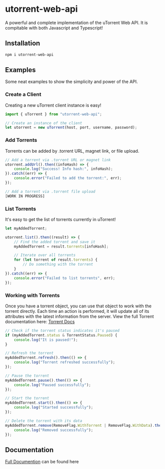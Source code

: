 # utorrent-web-api

A powerful and complete implementation of the uTorrent Web API. It is compitable with both Javascript and Typescript!

## Installation

```sh
npm i utorrent-web-api
```

## Examples

Some neat examples to show the simplicity and power of the API.

### Create a Client

Creating a new uTorrent client instance is easy!

```ts
import { uTorrent } from "utorrent-web-api";

// Create an instance of the client
let utorrent = new uTorrent(host, port, username, password);
```

### Add Torrents

Torrents can be added by .torrent URL, magnet link, or file upload.

```js
// Add a torrent via .torrent URL or magnet link
utorrent.addUrl().then((infoHash) => {
    console.log("Success! Info hash:", infoHash);
}).catch((err) => {
    console.error("Failed to add the torrent:", err);
});

// Add a torrent via .torrent file upload
[WORK IN PROGRESS]
```

### List Torrents

It's easy to get the list of torrents currently in uTorrent!

```js
let myAddedTorrent;

utorrent.list().then((result) => {
    // Find the added torrent and save it
    myAddedTorrent = result.torrents[infoHash];

    // Iterate over all torrents
    for (let torrent of result.torrents) {
        // Do something with the torrent
    }
}).catch((err) => {
    console.error("Failed to list torrents", err);
});
```

### Working with Torrents

Once you have a torrent object, you can use that object to work with the torrent directly. Each time an action is performed, it will update all of its attributes with the latest information from the server. View the full Torrent documentation here: [Torrent Docs](https://doc.dlii.tech/utorrent-web-api/classes/torrent.html)

```js
// Check if the torrent status indicates it's paused
if (myAddedTorrent.status & TorrentStatus.Paused) {
    console.log("It is paused!");
}

// Refresh the torrent
myAddedTorrent.refresh().then(() => {
    console.log("Torrent refreshed successfully");
});

// Pause the torrent
myAddedTorrent.pause().then(() => {
    console.log("Paused successfully");
});

// Start the torrent
myAddedTorrent.start().then(() => {
    console.log("Started successfully");
});

// Delete the torrent with its data
myAddedTorrent.remove(RemoveFlag.WithTorrent | RemoveFlag.WithData).then(() => {
    console.log("Removed successfully");
});
```


## Documentation

[Full Documention](https://doc.dlii.tech/utorrent-web-api) can be found here
